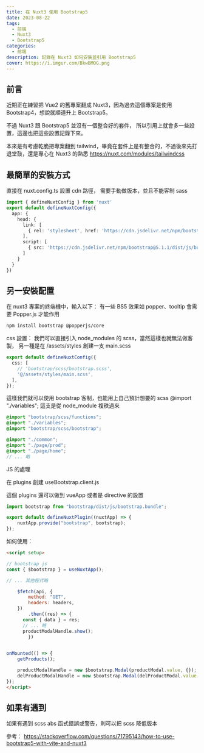 ```yaml
---
title: 在 Nuxt3 使用 Bootstrap5
date: 2023-08-22
tags:
  - 前端
  - Nuxt3
  - Bootstrap5
categories:
  - 前端
description: 記錄在 Nuxt3 如何安裝並引用 Bootstrap5
cover: https://i.imgur.com/BkwBMOG.png
---
```


## 前言

近期正在練習把 Vue2 的舊專案翻成 Nuxt3，因為過去這個專案是使用 Bootstrap4，想說就順道升上 Bootstrap5。

不過 Nuxt3 跟 Bootstrap5 並沒有一個整合好的套件，
所以引用上就會多一些設置，這邊也把這些設置記錄下來。

本來是有考慮乾脆把專案翻到 tailwind，畢竟在套件上是有整合的，不過後來先打退堂鼓，還是專心在 Nuxt3 的熟悉
https://nuxt.com/modules/tailwindcss

## 最簡單的安裝方式

直接在 nuxt.config.ts 設置 cdn 路徑，
需要手動做版本，並且不能客制 sass

```ts nuxt.config.ts
import { defineNuxtConfig } from 'nuxt'
export default defineNuxtConfig({
  app: {
    head: {
      link: [
        { rel: 'stylesheet', href: 'https://cdn.jsdelivr.net/npm/bootstrap@5.1.1/dist/css/bootstrap.min.css', integrity: 'sha384-F3w7mX95PdgyTmZZMECAngseQB83DfGTowi0iMjiWaeVhAn4FJkqJByhZMI3AhiU', crossorigin: 'anonymous' }
      ],
      script: [
        { src: 'https://cdn.jsdelivr.net/npm/bootstrap@5.1.1/dist/js/bootstrap.bundle.min.js', integrity: 'sha384-/bQdsTh/da6pkI1MST/rWKFNjaCP5gBSY4sEBT38Q/9RBh9AH40zEOg7Hlq2THRZ', crossorigin: 'anonymous' }
      ]
    }
  }
})
```

## 另一安裝配置

在 nuxt3 專案的終端機中，輸入以下：
有一些 BS5 效果如 popper、tooltip 會需要 Popper.js 才能作用
```bash
npm install bootstrap @popperjs/core
```

css 設置：
我們可以直接引入 node_modules 的 scss，當然這樣也就無法做客製，
另一種是在 /assets/styles 創建一支 main.scss
```ts
export default defineNuxtConfig({
  css: [
    // 'bootstrap/scss/bootstrap.scss',
    '@/assets/styles/main.scss',
  ],
});

```

這樣我們就可以使用 bootstrap 客制，也能用上自己預計想要的 scss
@import "./variables"; 這支是從 node_module 複秩過來
 
```scss 
@import "bootstrap/scss/functions";
@import "./variables";
@import "bootstrap/scss/bootstrap";

@import "./common";
@import "./page/prod";
@import "./page/home";
// ... 略
```

JS 的處理

在 plugins 創建 useBootstrap.client.js

這個 plugins 還可以做到 vueApp 或者是 directive 的設置

```js 
import bootstrap from "bootstrap/dist/js/bootstrap.bundle";

export default defineNuxtPlugin((nuxtApp) => {
	nuxtApp.provide("bootstrap", bootstrap);
});
```

如何使用：
```html
<script setup>

// bootstrap js
const { $bootstrap } = useNuxtApp();

// ... 其他程式略

	$fetch(api, {
		method: "GET",
		headers: headers,
	})
		.then((res) => {
      const { data } = res;
      // ... 略
      productModalHandle.show();
		})
		

onMounted(() => {
	getProducts();

	productModalHandle = new $bootstrap.Modal(productModal.value, {}); // 記得綁上 ref
	delProductModalHandle = new $bootstrap.Modal(delProductModal.value, {});
});
</script>


```

## 如果有遇到

如果有遇到 scss abs 函式錯誤或警告，則可以把 scss 降低版本


參考：
https://stackoverflow.com/questions/71795143/how-to-use-bootstrap5-with-vite-and-nuxt3


